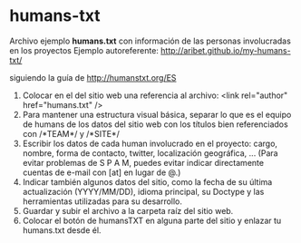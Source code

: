 humans-txt
==========

Archivo ejemplo __humans.txt__ con información de las personas involucradas en los proyectos
Ejemplo autoreferente:
http://aribet.github.io/my-humans-txt/

siguiendo la guía de
http://humanstxt.org/ES

1. Colocar en el <head> del sitio web una referencia al archivo: \<link rel="author" href="humans.txt" />
1. Para mantener una estructura visual básica, separar lo que es el equipo de humans de los datos del sitio web con los títulos bien referenciados con /\*TEAM\*/ y /\*SITE\*/
1. Escribir los datos de cada human involucrado en el proyecto: cargo, nombre, forma de contacto, twitter, localización geográfica, ... (Para evitar problemas de S P A M, puedes evitar indicar directamente cuentas de e-mail con [at] en lugar de @.)
1. Indicar también algunos datos del sitio, como la fecha de su última actualización (YYYY/MM/DD), idioma principal, su Doctype y las herramientas utilizadas para su desarrollo.
1. Guardar y subir el archivo a la carpeta raíz del sitio web.
1. Colocar el botón de humansTXT en alguna parte del sitio y enlazar tu humans.txt desde él.
